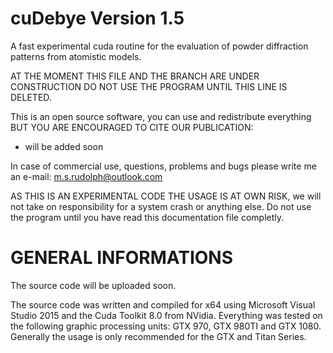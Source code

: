 # cuDebye Version 1.5
A fast experimental cuda routine for the evaluation of powder diffraction patterns from atomistic models.

AT THE MOMENT THIS FILE AND THE BRANCH ARE UNDER CONSTRUCTION DO NOT USE THE PROGRAM UNTIL THIS LINE IS DELETED.

This is an open source software, you can use and redistribute everything BUT YOU ARE ENCOURAGED TO CITE OUR PUBLICATION:
- will be added soon

In case of commercial use, questions, problems and bugs please write me an e-mail: m.s.rudolph@outlook.com

AS THIS IS AN EXPERIMENTAL CODE THE USAGE IS AT OWN RISK, we will not take on responsibility for a system crash or anything else.
Do not use the program until you have read this documentation file completly.

# GENERAL INFORMATIONS

The source code will be uploaded soon.

The source code was written and compiled for x64 using Microsoft Visual Studio 2015 and the Cuda Toolkit 8.0 from NVidia.
Everything was tested on the following graphic processing units: GTX 970, GTX 980TI and GTX 1080.
Generally the usage is only recommended for the GTX and Titan Series.

